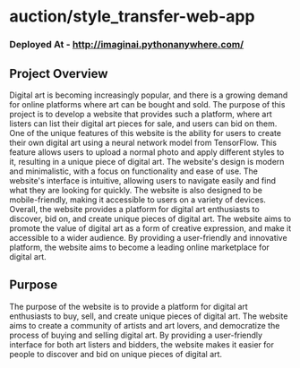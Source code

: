 # auction/style_transfer-web-app

### Deployed At - http://imaginai.pythonanywhere.com/

## Project Overview

Digital art is becoming increasingly popular, and there is a growing demand for online platforms where art can be bought and sold. The purpose of this project is to develop a website that provides such a platform, where art listers can list their digital art pieces for sale, and users can bid on them. 
One of the unique features of this website is the ability for users to create their own digital art using a neural network model from TensorFlow. This feature allows users to upload a normal photo and apply different styles to it, resulting in a unique piece of digital art. 
The website's design is modern and minimalistic, with a focus on functionality and ease of use. The website's interface is intuitive, allowing users to navigate easily and find what they are looking for quickly. The website is also designed to be mobile-friendly, making it accessible to users on a variety of devices.
Overall, the website provides a platform for digital art enthusiasts to discover, bid on, and create unique pieces of digital art. The website aims to promote the value of digital art as a form of creative expression, and make it accessible to a wider audience. By providing a user-friendly and innovative platform, the website aims to become a leading online marketplace for digital art.


## Purpose
The purpose of the website is to provide a platform for digital art enthusiasts to buy, sell, and create unique pieces of digital art. The website aims to create a community of artists and art lovers, and democratize the process of buying and selling digital art. By providing a user-friendly interface for both art listers and bidders, the website makes it easier for people to discover and bid on unique pieces of digital art.
